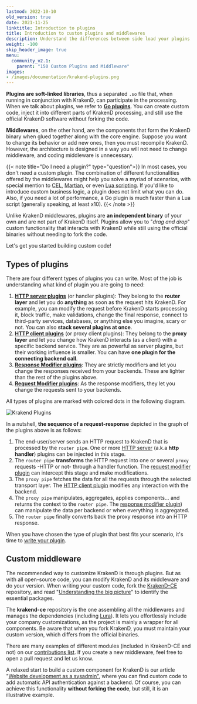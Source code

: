 ```yaml
---
lastmod: 2022-10-10
old_version: true
date: 2021-11-25
linktitle: Introduction to plugins
title: Introduction to custom plugins and middlewares
description: Understand the differences between side load your plugins versus forking the project and compiling your own middlewares, and how to start coding plugins
weight: -100
skip_header_image: true
menu:
  community_v2.1:
    parent: "150 Custom Plugins and Middleware"
images:
- /images/documentation/krakend-plugins.png
---
```


**Plugins are soft-linked libraries**, thus a separated `.so` file that, when running in conjunction with KrakenD, can participate in the processing. When we talk about plugins, we refer to **[Go plugins](https://golang.org/pkg/plugin/)**. You can create custom code, inject it into different parts of KrakenD processing, and still use the official KrakenD software without forking the code.

**Middlewares**, on the other hand, are the components that form the KrakenD binary when glued together along with the core engine. Suppose you want to change its behavior or add new ones, then you must recompile KrakenD. However, the architecture is designed in a way you will not need to change middleware, and coding middleware is unnecessary.

{{< note title="Do I need a plugin?" type="question">}}
In most cases, you don't need a custom plugin. The combination of different functionalities offered by the middlewares might help you solve a myriad of scenarios, with special mention to [CEL](/docs/v2.1/endpoints/common-expression-language-cel/), [Martian](/docs/v2.1/backends/martian/), or even [Lua scripting](/docs/v2.1/endpoints/lua/). If you'd like to introduce custom business logic, a plugin does not limit what you can do. Also, if you need a lot of performance, a Go plugin is much faster than a Lua script (generally speaking, at least x10).
{{< /note >}}

Unlike KrakenD middlewares, plugins are **an independent binary** of your own and are not part of KrakenD itself. Plugins allow you to "*drag and drop*" custom functionality that interacts with KrakenD while still using the official binaries without needing to fork the code.

Let's get you started building custom code!

## Types of plugins
There are four different types of plugins you can write. Most of the job is understanding what kind of plugin you are going to need:

1.  **[HTTP server plugins](/docs/v2.1/extending/http-server-plugins/)** (or handler plugins): They belong to the **router layer** and let you do **anything** as soon as the request hits KrakenD. For example, you can modify the request before KrakenD starts processing it, block traffic, make validations, change the final response, connect to third-party services, databases, or anything else you imagine, scary or not. You can also **stack several plugins at once**.
2.  **[HTTP client plugins](/docs/v2.1/extending/http-client-plugins/)** (or proxy client plugins): They belong to the **proxy layer** and let you change how KrakenD interacts (as a client) with a specific backend service. They are as powerful as server plugins, but their working influence is smaller. You can have **one plugin for the connecting backend call**.
3.  **[Response Modifier plugins](/docs/v2.1/extending/plugin-modifiers/)**: They are strictly modifiers and let you change the responses received from your backends. These are lighter than the rest of the plugins above.
4.  **[Request Modifier plugins](/docs/v2.1/extending/plugin-modifiers/)**: As the response modifiers, they let you change the requests sent to your backends.

All types of plugins are marked with colored dots in the following diagram.

![Krakend Plugins](/images/documentation/krakend-plugins.png)

In a nutshell, **the sequence of a request-response** depicted in the graph of the plugins above is as follows:

1. The end-user/server sends an HTTP request to KrakenD that is processed by the `router pipe`. One or more [HTTP server](/docs/v2.1/extending/http-server-plugins/) (a.k.a **http handler**) plugins can be injected in this stage.
2. The `router pipe` **transforms** the HTTP request into one or several `proxy` requests -HTTP or not- through a handler function. The [request modifier plugin](/docs/v2.1/extending/plugin-modifiers/) can intercept this stage and make modifications.
3. The `proxy pipe` fetches the data for all the requests through the selected transport layer. The [HTTP client plugin](/docs/v2.1/extending/http-client-plugins/) modifies any interaction with the backend.
4. The `proxy pipe` manipulates, aggregates, applies components... and returns the context to the `router pipe`. The [response modifier plugin](/docs/v2.1/extending/plugin-modifiers/)) can manipulate the data per backend or when everything is aggregated.
5. The `router pipe` finally converts back the proxy response into an HTTP response.

When you have chosen the type of plugin that best fits your scenario, it's time to [write your plugin](/docs/v2.1/extending/writing-plugins/).

## Custom middleware
The recommended way to customize KrakenD is through plugins. But as with all open-source code, you can modify KrakenD and its middleware and do your version. When writing your custom code, fork the [KrakenD-CE](https://github.com/krakendio/krakend-ce) repository, and read "[Understanding the big picture](/docs/v2.1/design/#the-important-packages)" to identify the essential packages.


The **krakend-ce** repository is the one assembling all the middlewares and manages the dependencies (including [Lura](https://github.com/luraproject/lura)). It lets you effortlessly include your company customizations, as the project is mainly a wrapper for all components. Be aware that when you fork KrakenD, you must maintain your custom version, which differs from the official binaries.

There are many examples of different modules (included in KrakenD-CE and not) on our [contributions list](https://github.com/krakendio/krakend-contrib). If you create a new middleware, feel free to open a pull request and let us know.

A relaxed start to build a custom component for KrakenD is our article "[Website development as a sysadmin"](/blog/website-development-as-a-sysadmin/), where you can find custom code to add automatic API authentication against a backend. Of course, you can achieve this functionality **without forking the code**, but still, it is an illustrative example.
